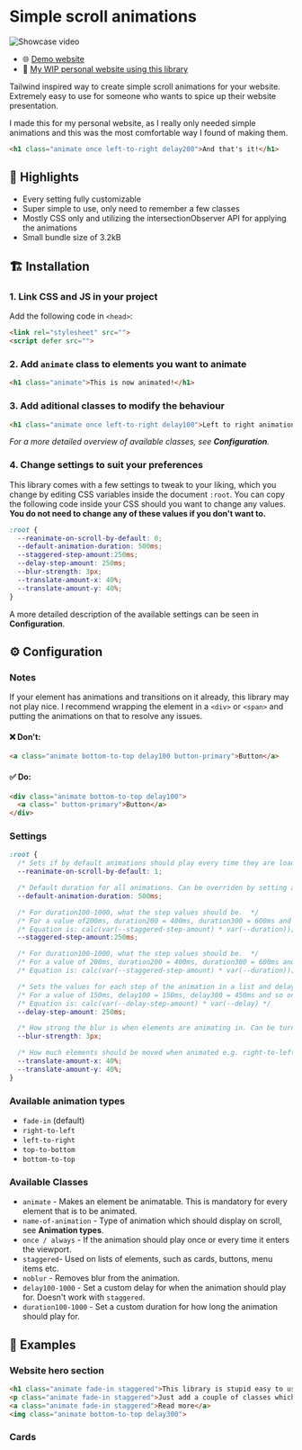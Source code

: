 # Simple scroll animations
![Showcase video](showcase.gif)

- 🌐 [Demo website](https://michal-skoula.github.io/simple-scroll-animations)
- 🔗 [My WIP personal website using this library](https://michal-skoula.github.io/website)

Tailwind inspired way to create simple scroll animations for your website. Extremely easy to use for someone who wants to spice up their website presentation. 

I made this for my personal website, as I really only needed simple animations and this was the most comfortable way I found of making them.
``` HTML
<h1 class="animate once left-to-right delay200">And that's it!</h1>
```
## 💎 Highlights
- Every setting fully customizable
- Super simple to use, only need to remember a few classes
- Mostly CSS only and utilizing the intersectionObserver API for applying the animations
- Small bundle size of 3.2kB

## 🏗️ Installation
### 1. Link CSS and JS in your project
Add the following code in `<head>`:
``` HTML
<link rel="stylesheet" src="">
<script defer src="">
``` 
### 2. Add `animate` class to elements you want to animate
``` HTML
<h1 class="animate">This is now animated!</h1>
```
### 3. Add aditional classes to modify the behaviour
``` HTML
<h1 class="animate once left-to-right delay100">Left to right animation with a delay happening once</h1>
```
*For a more detailed overview of available classes, see **Configuration**.*

### 4. Change settings to suit your preferences
This library comes with a few settings to tweak to your liking, which you change by editing CSS variables inside the document `:root`. You can copy the following code inside your CSS should you want to change any values. **You do not need to change any of these values if you don't want to.**
``` CSS
:root {
  --reanimate-on-scroll-by-default: 0;
  --default-animation-duration: 500ms; 
  --staggered-step-amount:250ms; 
  --delay-step-amount: 250ms; 
  --blur-strength: 3px; 
  --translate-amount-x: 40%;
  --translate-amount-y: 40%;
}
```  
A more detailed description of the available settings can be seen in **Configuration**.

## ⚙️ Configuration
### Notes
If your element has animations and transitions on it already, this library may not play nice. I recommend wrapping the element in a `<div>` or `<span>` and putting the animations on that to resolve any issues.
#### ❌ Don't:
``` HTML
<a class="animate bottom-to-top delay100 button-primary">Button</a> 
```
#### ✅ Do:
``` HTML
<div class="animate bottom-to-top delay100">
  <a class=" button-primary">Button</a>
</div>
```

### Settings
``` CSS
:root {
  /* Sets if by default animations should play every time they are loaded (1) or only once (0) */
  --reanimate-on-scroll-by-default: 1;

  /* Default duration for all animations. Can be overriden by setting a duration100-1000 value. */
  --default-animation-duration: 500ms; 

  /* For duration100-1000, what the step values should be.  */
  /* For a value of200ms, duration200 = 400ms, duration300 = 600ms and so on.  */
  /* Equation is: calc(var(--staggered-step-amount) * var(--duration)); */
  --staggered-step-amount:250ms;

  /* For duration100-1000, what the step values should be.  */
  /* For a value of 200ms, duration200 = 400ms, duration300 = 600ms and so on.  */
  /* Equation is: calc(var(--staggered-step-amount) * var(--duration)); */

  /* Sets the values for each step of the animation in a list and delay100-1000 values. */
  /* For a value of 150ms, delay100 = 150ms, delay300 = 450ms and so on.  */
  /* Equation is: calc(var(--delay-step-amount) * var(--delay) */
  --delay-step-amount: 250ms;

  /* How strong the blur is when elements are animating in. Can be turned off. */
  --blur-strength: 3px; 

  /* How much elements should be moved when animated e.g. right-to-left. */
  --translate-amount-x: 40%;
  --translate-amount-y: 40%;
}
```
### Available animation types
- `fade-in` (default)
- `right-to-left`
- `left-to-right`
- `top-to-bottom`
- `bottom-to-top`

### Available Classes
- `animate` - Makes an element be animatable. This is mandatory for every element that is to be animated.
- `name-of-animation` - Type of animation which should display on scroll, see **Animation types**.
- `once / always` - If the animation should play once or every time it enters the viewport.
- `staggered`- Used on lists of elements, such as cards, buttons, menu items etc.
- `noblur` - Removes blur from the animation.
- `delay100-1000` - Set a custom delay for when the animation should play for. Doesn't work with `staggered`.
- `duration100-1000` - Set a custom duration for how long the animation should play for.

## 🌳 Examples
### Website hero section 
``` HTML
<h1 class="animate fade-in staggered">This library is stupid easy to use.</h1>
<p class="animate fade-in staggered">Just add a couple of classes which mostly read like english and that's it!</p>
<a class="animate fade-in staggered">Read more</a>
<img class="animate bottom-to-top delay300"> 
```
### Cards
``` HTML

```

